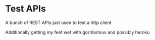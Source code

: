 # Test APIs
A bunch of REST APIs just used to test a http client

Additionally getting my feet wet with gorrila/mux and possibly heroku
